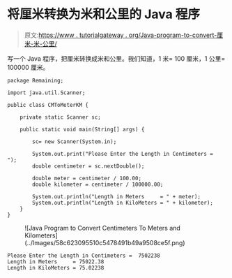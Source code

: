 # 将厘米转换为米和公里的 Java 程序

> 原文:[https://www . tutorialgateway . org/Java-program-to-convert-厘米-米-公里/](https://www.tutorialgateway.org/java-program-to-convert-centimeters-to-meters-and-kilometers/)

写一个 Java 程序，把厘米转换成米和公里。我们知道，1 米= 100 厘米，1 公里= 100000 厘米。

```
package Remaining;

import java.util.Scanner;

public class CMToMeterKM {

	private static Scanner sc;

	public static void main(String[] args) {

		sc= new Scanner(System.in);

		System.out.print("Please Enter the Length in Centimeters =  ");
		double centimeter = sc.nextDouble();

		double meter = centimeter / 100.00;
		double kilometer = centimeter / 100000.00;

		System.out.println("Length in Meters     = " + meter);
		System.out.println("Length in KiloMeters = " + kilometer);
	}
}
```

<figure class="wp-block-image size-large">![Java Program to Convert Centimeters To Meters and Kilometers](../Images/58c623095510c5478491b49a9508ce5f.png)</figure>

```
Please Enter the Length in Centimeters =  7502238
Length in Meters     = 75022.38
Length in KiloMeters = 75.02238
```
